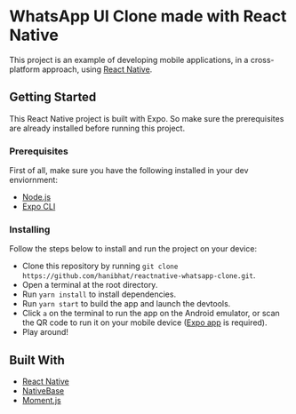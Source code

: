 # WhatsApp UI Clone made with React Native

This project is an example of developing mobile applications, in a cross-platform approach, using [React Native](https://reactnative.dev/).

## Getting Started

This React Native project is built with Expo. So make sure the prerequisites are already installed before running this project.

### Prerequisites

First of all, make sure you have the following installed in your dev enviornment:

- [Node.js](https://nodejs.org/en/)
- [Expo CLI](https://reactnative.dev/docs/getting-started)

### Installing

Follow the steps below to install and run the project on your device:

- Clone this repository by running `git clone https://github.com/hanibhat/reactnative-whatsapp-clone.git`.
- Open a terminal at the root directory.
- Run `yarn install` to install dependencies.
- Run `yarn start` to build the app and launch the devtools.
- Click `a` on the terminal to run the app on the Android emulator, or scan the QR code to run it on your mobile device ([Expo app](https://play.google.com/store/apps/details?id=host.exp.exponent&hl=en) is required).
- Play around!

## Built With

- [React Native](https://reactnative.dev/)
- [NativeBase](https://docs.nativebase.io/)
- [Moment.js](https://momentjs.com/)
